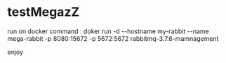 # testMegazZ

run on docker
 command : doker run -d --hostname my-rabbit --name mega-rabbit -p 8080:15672 -p 5672:5672 rabbitmq-3.7.6-mamnagement
 
 enjoy
